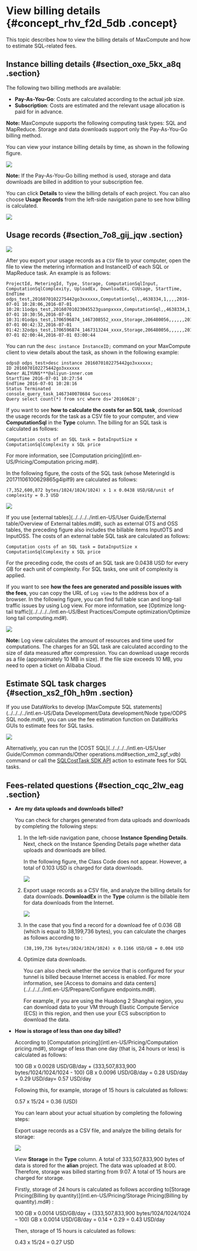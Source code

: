 # View billing details {#concept_rhv_f2d_5db .concept}

This topic describes how to view the billing details of MaxCompute and how to estimate SQL-related fees.

## Instance billing details {#section_oxe_5kx_a8q .section}

The following two billing methods are available:

-   **Pay-As-You-Go**: Costs are calculated according to the actual job size.
-   **Subscription**: Costs are estimated and the relevant usage allocation is paid for in advance.

**Note:** MaxCompute supports the following computing task types: SQL and MapReduce. Storage and data downloads support only the Pay-As-You-Go billing method.

You can view your instance billing details by time, as shown in the following figure.

![](http://static-aliyun-doc.oss-cn-hangzhou.aliyuncs.com/assets/img/11938/15689456611126_en-US.png)

**Note:** If the Pay-As-You-Go billing method is used, storage and data downloads are billed in addition to your subscription fee.

You can click **Details** to view the billing details of each project. You can also choose **Usage Records** from the left-side navigation pane to see how billing is calculated.

![](http://static-aliyun-doc.oss-cn-hangzhou.aliyuncs.com/assets/img/11938/15689456618898_en-US.png)

## Usage records {#section_7o8_gij_jqw .section}

![](http://static-aliyun-doc.oss-cn-hangzhou.aliyuncs.com/assets/img/11938/15689456611127_en-US.png)

After you export your usage records as a `CSV` file to your computer, open the file to view the metering information and InstanceID of each SQL or MapReduce task. An example is as follows:

``` {#codeblock_dgw_wob_q6o}
ProjectId, MeteringId, Type, Storage, ComputationSqlInput, ComputationSqlComplexity, UploadEx, DownloadEx, CUUsage, StartTime, EndTime
odps_test,2016070102275442go3xxxxxx,ComputationSql,,4638334,1,,,,2016-07-01 10:28:06,2016-07-01 10:28:11odps_test,20160701023045523guanpxxxx,ComputationSql,,4638334,1,,,,2016-07-01 10:30:56,2016-07-01 10:31:01odps_test,1706596874_1467308552_xxxx,Storage,206480056,,,,,,2016-07-01 00:42:32,2016-07-01 01:42:32odps_test,1706596874_1467313244_xxxx,Storage,206480056,,,,,,2016-07-01 02:00:44,2016-07-01 03:00:44
```

You can run the `desc instance InstanceID;` command on your MaxCompute client to view details about the task, as shown in the following example:

``` {#codeblock_t8x_slz_64o}
odps@ odps_test>desc instance 2016070102275442go3xxxxxx;
ID 2016070102275442go3xxxxxx
Owner ALIYUN$***@aliyun-inner.com
StartTime 2016-07-01 10:27:54 
EndTime 2016-07-01 10:28:16
Status Terminated 
console_query_task_1467340078684 Success 
Query select count(*) from src where ds='20160628';
```

If you want to see **how to calculate the costs for an SQL task**, download the usage records for the task as a CSV file to your computer, and view **ComputationSql** in the **Type** column. The billing for an SQL task is calculated as follows:

``` {#codeblock_m6y_pmy_ezk}
Computation costs of an SQL task = DataInputSize x ComputationSqlComplexity x SQL price
```

For more information, see [Computation pricing](intl.en-US/Pricing/Computation pricing.md#).

In the following figure, the costs of the SQL task \(whose MeteringId is 20171106100629865g4iplf9\) are calculated as follows:

``` {#codeblock_w8x_k5s_zry}
(7,352,600,872 bytes/1024/1024/1024) x 1 x 0.0438 USD/GB/unit of complexity = 0.3 USD
```

![](http://static-aliyun-doc.oss-cn-hangzhou.aliyuncs.com/assets/img/11938/15689456619592_en-US.png)

If you use [external tables](../../../../intl.en-US/User Guide/External table/Overview of External tables.md#), such as external OTS and OSS tables, the preceding figure also includes the billable items InputOTS and InputOSS. The costs of an external table SQL task are calculated as follows:

``` {#codeblock_b6n_mxc_yof}
Computation costs of an SQL task = DataInputSize x ComputationSqlComplexity x SQL price
```

For the preceding code, the costs of an SQL task are 0.0438 USD for every GB for each unit of complexity. For SQL tasks, one unit of complexity is applied.

If you want to see **how the fees are generated and possible issues with the fees**, you can copy the URL of `Log view` to the address box of a browser. In the following figure, you can find full table scan and long-tail traffic issues by using Log view. For more information, see [Optimize long-tail traffic](../../../../intl.en-US/Best Practices/Compute optimization/Optimize long tail computing.md#).

![](http://static-aliyun-doc.oss-cn-hangzhou.aliyuncs.com/assets/img/11938/15689456618899_en-US.png)

**Note:** Log view calculates the amount of resources and time used for computations. The charges for an SQL task are calculated according to the size of data measured after compression. You can download usage records as a file \(approximately 10 MB in size\). If the file size exceeds 10 MB, you need to open a ticket on Alibaba Cloud.

## Estimate SQL task charges {#section_xs2_f0h_h9m .section}

If you use DataWorks to develop [MaxCompute SQL statements](../../../../intl.en-US/Data Development/Data development/Node type/ODPS SQL node.md#), you can use the fee estimation function on DataWorks GUIs to estimate fees for SQL tasks.

![](http://static-aliyun-doc.oss-cn-hangzhou.aliyuncs.com/assets/img/11938/156894566134166_en-US.png)

Alternatively, you can run the [COST SQL](../../../../intl.en-US/User Guide/Common commands/Other operations.md#section_xm2_sgf_vdb) command or call the [SQLCostTask SDK API](http://www.javadoc.io/doc/com.aliyun.odps/odps-sdk-core/0.29.10-public) action to estimate fees for SQL tasks.

## Fees-related questions {#section_cqc_2lw_eag .section}

-   **Are my data uploads and downloads billed?** 

    You can check for charges generated from data uploads and downloads by completing the following steps:

    1.  In the left-side navigation pane, choose **Instance Spending Details**. Next, check on the Instance Spending Details page whether data uploads and downloads are billed.

        In the following figure, the Class Code does not appear. However, a total of 0.103 USD is charged for data downloads.

        ![](http://static-aliyun-doc.oss-cn-hangzhou.aliyuncs.com/assets/img/11938/15689456618901_en-US.png)

    2.  Export usage records as a CSV file, and analyze the billing details for data downloads. **DownloadEx** in the **Type** column is the billable item for data downloads from the Internet.

        ![](http://static-aliyun-doc.oss-cn-hangzhou.aliyuncs.com/assets/img/11938/15689456628903_en-US.png)

    3.  In the case that you find a record for a download fee of 0.036 GB \(which is equal to 38,199,736 bytes\), you can calculate the charges as follows according to :

        ``` {#codeblock_lar_kxn_4ml}
        (38,199,736 bytes/1024/1024/1024) x 0.1166 USD/GB = 0.004 USD
        ```

    4.  Optimize data downloads.

        You can also check whether the service that is configured for your tunnel is billed because Internet access is enabled. For more information, see [Access to domains and data centers](../../../../intl.en-US/Prepare/Configure endpoints.md#).

        For example, if you are using the Huadong 2 Shanghai region, you can download data to your VM through Elastic Compute Service \(ECS\) in this region, and then use your ECS subscription to download the data.

-   **How is storage of less than one day billed?** 

    According to [Computation pricing](intl.en-US/Pricing/Computation pricing.md#), storage of less than one day \(that is, 24 hours or less\) is calculated as follows:

    100 GB x 0.0028 USD/GB/day + \(333,507,833,900 bytes/1024/1024/1024 - 100\) GB x 0.0096 USD/GB/day = 0.28 USD/day + 0.29 USD/day= 0.57 USD/day

    Following this, for example, storage of 15 hours is calculated as follows:

    0.57 x 15/24 = 0.36 \(USD\)

    You can learn about your actual situation by completing the following steps:

    Export usage records as a CSV file, and analyze the billing details for storage:

    ![](http://static-aliyun-doc.oss-cn-hangzhou.aliyuncs.com/assets/img/11938/15689456628904_en-US.png)

    View **Storage** in the **Type** column. A total of 333,507,833,900 bytes of data is stored for the **alian** project. The data was uploaded at 8:00. Therefore, storage was billed starting from 9:07. A total of 15 hours are charged for storage.

    Firstly, storage of 24 hours is calculated as follows according to[Storage Pricing\(Billing by quantity\)](intl.en-US/Pricing/Storage Pricing(Billing by quantity).md#) :

    100 GB x 0.0014 USD/GB/day + \(333,507,833,900 bytes/1024/1024/1024 – 100\) GB x 0.0014 USD/GB/day = 0.14 + 0.29 = 0.43 USD/day

    Then, storage of 15 hours is calculated as follows:

    0.43 x 15/24 = 0.27 USD


